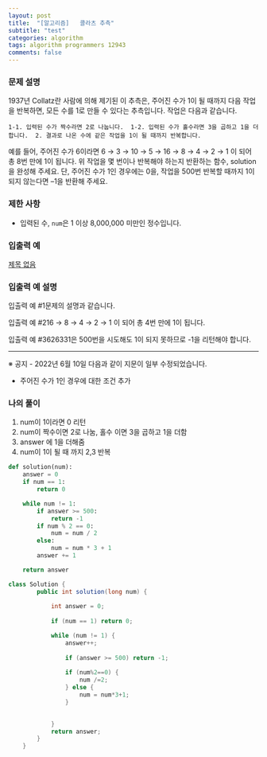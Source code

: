 ```yaml
---
layout: post
title:  "[알고리즘]   콜라츠 추측"
subtitle: "test"
categories: algorithm
tags: algorithm programmers 12943
comments: false
---
```

### **문제 설명**

1937년 Collatz란 사람에 의해 제기된 이 추측은, 주어진 수가 1이 될 때까지 다음 작업을 반복하면, 모든 수를 1로 만들 수 있다는 추측입니다. 작업은 다음과 같습니다.

`1-1. 입력된 수가 짝수라면 2로 나눕니다. 
1-2. 입력된 수가 홀수라면 3을 곱하고 1을 더합니다. 
2. 결과로 나온 수에 같은 작업을 1이 될 때까지 반복합니다.`

예를 들어, 주어진 수가 6이라면 6 → 3 → 10 → 5 → 16 → 8 → 4 → 2 → 1 이 되어 총 8번 만에 1이 됩니다. 위 작업을 몇 번이나 반복해야 하는지 반환하는 함수, solution을 완성해 주세요. 단, 주어진 수가 1인 경우에는 0을, 작업을 500번 반복할 때까지 1이 되지 않는다면 –1을 반환해 주세요.

### 제한 사항

- 입력된 수, `num`은 1 이상 8,000,000 미만인 정수입니다.

### 입출력 예

[제목 없음](https://www.notion.so/2c5e6dff439145a1925b74c0cd594cbb)

### 입출력 예 설명

입출력 예 #1문제의 설명과 같습니다.

입출력 예 #216 → 8 → 4 → 2 → 1 이 되어 총 4번 만에 1이 됩니다.

입출력 예 #3626331은 500번을 시도해도 1이 되지 못하므로 -1을 리턴해야 합니다.

---

※ 공지 - 2022년 6월 10일 다음과 같이 지문이 일부 수정되었습니다.

- 주어진 수가 1인 경우에 대한 조건 추가

### 나의 풀이

1. num이 1이라면 0 리턴
2. num이 짝수이면 2로 나눔, 홀수 이면 3을 곱하고 1을 더함
3. answer 에 1을 더해줌
4. num이 1이 될 때 까지 2,3 반복

```python
def solution(num):
    answer = 0
    if num == 1:
        return 0

    while num != 1:
        if answer >= 500:
            return -1
        if num % 2 == 0:
            num = num / 2
        else:
            num = num * 3 + 1
        answer += 1

    return answer
```

```java
class Solution {
        public int solution(long num) {
            
            int answer = 0;
            
            if (num == 1) return 0;

            while (num != 1) {
                answer++;
                
                if (answer >= 500) return -1;
                
                if (num%2==0) {
                    num /=2;
                } else {
                    num = num*3+1;
                }

                
            }
            return answer;
        }
    }
```